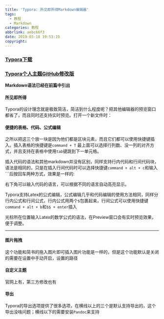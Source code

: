 ```yaml
---
title: 'Typora: 所见即所得Markdown编辑器'
tags:
  - 教程
  - Markdown
categories: 教程
abbrlink: aebc66f3
date: 2019-03-18 19:53:19
copyright:
---
```


### [Typora下载](https://www.typora.io/)

### [Typora个人主题GitHub修改版](http://yun.myliwu.work/Blog/%E6%96%87%E4%BB%B6/GitHub%E4%B8%AA%E4%BA%BA%E4%BF%AE%E6%94%B9%E7%89%88.rar)

**Markdown语法已经在前篇中引出**

#### 所见即所得

Typora的设计理念就是极致简洁，简洁到什么程度呢？把其他编辑器的预览窗口都省了，而且同时还支持实时预览。打开一个新文件时：

#### 便捷的表格、代码、公式编辑

之所以把这三个放一块是因为他们都是区块元素，而且它们都可以使用快捷键插入。插入表格的快捷键是`command + T`  最上面可以选择行列数、没一列的对齐方式，并且支持在表格中使用`tab`键跳到下一单元格。

插入代码的语法和其他markdown并没有区别，同样支持行内代码和行间代码块，语法是相同的，只是在插入行间代码时可以选择快捷键`command + alt + c`和输入```后按回车两种方式，效果是一样的:

右下角可以输入代码的语言，可以根据不同的语言自动高亮显示。

Typora支持Latex的公式编辑，公式编辑几乎和代码编辑的使用方法相同，同样分行内公式和行间公式，行内公式用两个`$`包裹起来，行间公式可以使用快捷键`command + alt + b`和`$$ + enter`插入

光标所在位置输入Latex的数学公式的语法，在Preview窗口会有实时预览效果，便于调整。

------

#### 图片拖拽

这个功能和简书的拖入图片即可插入图片功能是一样的，但是这个功能默认是关闭的需要在设置中手动开启，设置的路径

#### 自定义主题

官网上有，第三方修改也有

#### 导出

Typora的导出选项提供了很多选项，在横线以上的三个是默认支持导出的，这个导出没啥问题；横线以下的需要安装`Pandoc`来支持